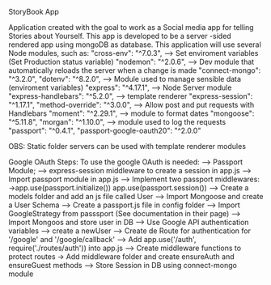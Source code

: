 StoryBook App

Application created with the goal to work as a Social media app for telling Stories about Yourself.
This app is developed to be a server -sided rendered app using mongoDB as database.
This application will use several Node modules, such as:
"cross-env": "^7.0.3", --> Set enviroment variables (Set Production status variable)
"nodemon": "^2.0.6", --> Dev module that automatically reloads the server when a change is made
"connect-mongo": "^3.2.0",
"dotenv": "^8.2.0", --> Module used to manage sensible data (enviroment variables)
"express": "^4.17.1", --> Node Server module
"express-handlebars": "^5.2.0", --> template renderer
"express-session": "^1.17.1",
"method-override": "^3.0.0", --> Allow post and put requests with Handlebars
"moment": "^2.29.1", --> module to format dates
"mongoose": "^5.11.8",
"morgan": "^1.10.0", --> module used to log the requests
"passport": "^0.4.1",
"passport-google-oauth20": "^2.0.0"

OBS: Static folder servers can be used with template renderer modules

Google OAuth Steps:
To use the google OAuth is needed:
--> Passport Module;
--> express-session middleware to create a session in app.js
--> Import passport module in app.js
--> Implement two passport middlewares:
->app.use(passport.initialize())
app.use(passport.session())
--> Create a models folder and add an js file called User
--> Import Mongoose and create a User Schema
--> Create a passport.js file in config folder
--> Import GoogleStrategy from passsport (See documentation in their page)
--> Import Mongoos and store user in DB
--> Use Google API authentication variables
--> create a newUser
--> Create de Route for authentication for '/google' and '/google/callback'
--> Add app.use('/auth', require('./routes/auth')) into app.js
--> Create middleware functions to protect routes
-> Add middleware folder and create ensureAuth and ensureGuest methods
--> Store Session in DB using connect-mongo module
